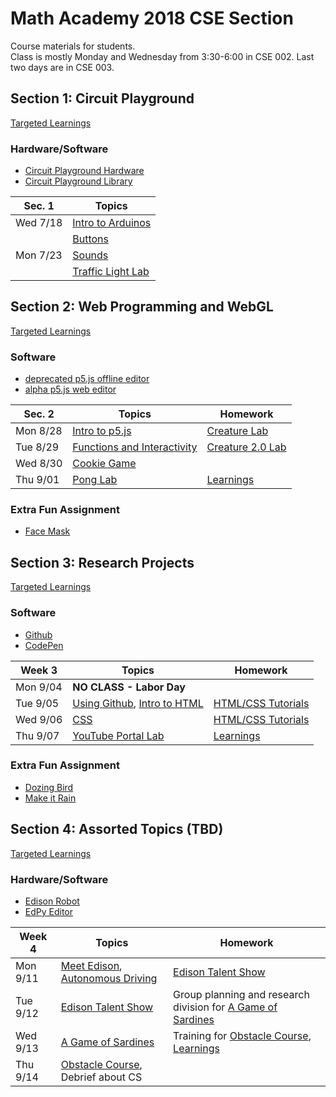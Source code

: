 # Math Academy 2018 CSE Section
Course materials for students. <br />
Class is mostly Monday and Wednesday from 3:30-6:00 in CSE 002. Last two days are in CSE 003.

## Section 1: Circuit Playground

[Targeted Learnings](arduino/pdfs/00_Learnings_CP.pdf)

### Hardware/Software
- [Circuit Playground Hardware](https://learn.adafruit.com/introducing-circuit-playground/overview)
- [Circuit Playground Library](https://caternuson.github.io/Adafruit_CircuitPlayground/)

| Sec. 1   | Topics                                                      
|--------- |-------------------------------------------------------------
| Wed 7/18 | [Intro to Arduinos](arduino/pdfs/01_intro_to_cp.pdf)   
|          | [Buttons](arduino/pdfs/02_input_output.pdf) 
| Mon 7/23 | [Sounds](arduino/pdfs/02_input_output.pdf)        
|          | [Traffic Light Lab](arduino/03_traffic_light.md)

## Section 2: Web Programming and WebGL

[Targeted Learnings](p5js/pdfs/00_Learnings_p5js.pdf)

### Software
- [deprecated p5.js offline editor](https://github.com/processing/p5.js-editor/releases/tag/v0.6.2)
- [alpha p5.js web editor](http://alpha.editor.p5js.org/)

| Sec. 2   | Topics                                                                  | Homework
|--------- |-------------------------------------------------------------------------|--------------------
| Mon 8/28 | [Intro to p5.js](p5js/pdfs/01_intro_to_p5js.pdf)                        | [Creature Lab](p5js/02_creature.md)
| Tue 8/29 | [Functions and Interactivity](p5js/pdfs/03_functions_interactivity.pdf) | [Creature 2.0 Lab](p5js/04_creatureV2.md)
| Wed 8/30 | [Cookie Game](p5js/05_cookie_game.md)                                   |
| Thu 9/01 | [Pong Lab](p5js/06_pong.md)                                       | [Learnings](p5js/pdfs/00_Learnings_p5js.pdf)

### Extra Fun Assignment
- [Face Mask](p5js/mask.md)

## Section 3: Research Projects

[Targeted Learnings](html/pdfs/00_Learnings_html.pdf)

### Software
- [Github](https://github.com)
- [CodePen](https://codepen.io)

| Week 3   | Topics                                                      | Homework
|--------- |-------------------------------------------------------------|--------------------
| Mon 9/04 | **NO CLASS - Labor Day**                                    |
| Tue 9/05 | [Using Github](html/01_github.md), [Intro to HTML](html/pdfs/02_intro_to_html.pdf)             | [HTML/CSS Tutorials](html/03_tutorials.md)
| Wed 9/06 | [CSS](html/pdfs/04_css.pdf)                                 | [HTML/CSS Tutorials](html/03_tutorials.md)
| Thu 9/07 | [YouTube Portal Lab](html/05_youtube.md)              | [ Learnings](html/pdfs/00_Learnings_html.pdf)

### Extra Fun Assignment
- [Dozing Bird](html/dozing_bird.md)
- [Make it Rain](https://codepen.io/natacoops/post/make-it-rain-svg-animation-for-beginners)

## Section 4: Assorted Topics (TBD)

[Targeted Learnings](edison/pdfs/00_Learnings_edison.pdf)

### Hardware/Software
- [Edison Robot](https://www.meetedison.com)
- [EdPy Editor](https://www.edpyapp.com)

| Week 4   | Topics                                                      | Homework
|--------- |-------------------------------------------------------------|--------------------
| Mon 9/11 | [Meet Edison](edison/pdfs/01_meet_edison.pdf), [Autonomous Driving](edison/pdfs/04_autonomous_driving.pdf)                           | [Edison Talent Show](edison/pdfs/02_edison_talent_show.pdf)
| Tue 9/12 | [Edison Talent Show](edison/02_edison_talent_show.md)        | Group planning and research division for [A Game of Sardines](edison/03_sardines.md)
| Wed 9/13 | [A Game of Sardines](edison/03_sardines.md)        | Training for [Obstacle Course](edison/05_obstacle_course.md), [Learnings](edison/pdfs/00_Learnings_edison.pdf)
| Thu 9/14 | [Obstacle Course](edison/05_obstacle_course.md), Debrief about CS |
